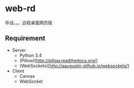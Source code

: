 web-rd
======

毕设。。。远程桌面网页版

Requirement
-----------

- Server
    - Python 3.4
    - (Pillow)[http://pillow.readthedocs.org/]
    - (WebSockets)[http://aaugustin.github.io/websockets/]
- Client
    - Canvas
    - WebSocket